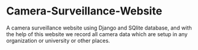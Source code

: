 # Camera-Surveillance-Website
A camera surveillance website using Django and SQlite database, and with the help of this website we record all camera data which are setup in any organization or university or other places.  
